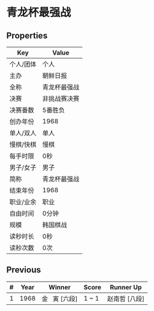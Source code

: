 # 青龙杯最强战

## Properties

| Key | Value |
| --- | ----- |
| 个人/团体 | 个人 |
| 主办 | 朝鲜日报 |
| 全称 | 青龙杯最强战 |
| 决赛 | 非挑战赛决赛 |
| 决赛番数 | 5番胜负 |
| 创办年份 | 1968 |
| 单人/双人 | 单人 |
| 慢棋/快棋 | 慢棋 |
| 每手时限 | 0秒 |
| 男子/女子 | 男子 |
| 简称 | 青龙杯最强战 |
| 结束年份 | 1968 |
| 职业/业余 | 职业 |
| 自由时间 | 0分钟 |
| 规模 | 韩国棋战 |
| 读秒时长 | 0秒 |
| 读秒次数 | 0次 |

## Previous

| # | Year | Winner | Score | Runner Up |
| --- | --- | --- | --- | --- |
| 1 | 1968 | 金   寅 [六段] | 1 ~ 1 | 赵南哲 [八段] |

